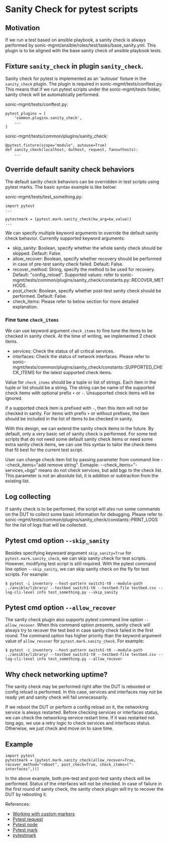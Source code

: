 
# Sanity Check for pytest scripts

## Motivation

If we run a test based on ansible playbook, a sanity check is always performed by sonic-mgmt/ansible/roles/test/tasks/base_sanity.yml. This plugin is to be aligned with the base sanity check of ansible playbook tests.

## Fixture `sanity_check` in plugin `sanity_check`.

Sanity check for pytest is implemented as an 'autouse' fixture in the `sanity_check` plugin. The plugin is required in sonic-mgmt/tests/conftest.py. This means that if we run pytest scripts under the sonic-mgmt/tests folder, sanity check will be automatically performed.

sonic-mgmt/tests/conftest.py:
```
pytest_plugins = [
    'common.plugins.sanity_check',
    ...
]
```

sonic-mgmt/tests/common/plugins/sanity_check:
```
@pytest.fixture(scope="module", autouse=True)
def sanity_check(localhost, duthost, request, fanouthosts):
    ...
```

## Override default sanity check behaviors

The default sanity check behaviors can be overridden in test scripts using pytest marks. The basic syntax example is like below:

sonic-mgmt/tests/test_something.py:
```
import pytest
...

pytestmark = [pytest.mark.sanity_check(kw_arg=kw_value)]
...
```

We can specify multiple keyword arguments to override the default sanity check behavior. Currently supported keyword arguments:

* skip_sanity: Boolean, specify whether the whole sanity check should be skipped. Default: False.
* allow_recover: Boolean, specify whether recovery should be performed in case of pre-test sanity check failed. Default: False.
* recover_method: String, specify the method to be used for recovery. Default: "config_reload". Supported values: refer to sonic-mgmt/tests/common/plugins/sanity_check/constants.py::RECOVER_METHODS.
* post_check: Boolean, specify whether post-test sanity check should be performed. Default: False.
* check_items: Please refer to below section for more detailed explanation.

### Fine tune `check_items`

We can use keyword argument `check_items` to fine tune the items to be checked in sanity check. At the time of writing, we implemented 2 check items.
* services: Check the status of all critical services.
* interfaces: Check the status of network interfaces.
Please refer to sonic-mgmt/tests/common/plugins/sanity_check/constants::SUPPORTED_CHECK_ITEMS for the latest supported check items.

Value for `check_items` should be a tuple or list of strings. Each item in the tuple or list should be a string. The string can be name of the supported check items with optional prefix `+` or `-`. Unsupported check items will be ignored.

If a supported check item is prefixed with `-`, then this item will not be checked in sanity. For items with prefix `+` or without prefixes, the item should be included in the list of items to be checked in sanity.

With this design, we can extend the sanity check items in the future. By default, only a very basic set of sanity check is performed. For some test scripts that do not need some default sanity check items or need some extra sanity check items, we can use this syntax to tailor the check items that fit best for the current test script.

User can change check item list by passing parameter from command line --check_items="add remove string". Exmaple: --check_items="-services,+bgp" means do not check services, but add bgp to the check list. This parameter is not an absolute list, it is addition or subtraction from the existing list.

## Log collecting
If sanity check is to be performed, the script will also run some commands on the DUT to collect some basic information for debugging. Please refer to sonic-mgmt/tests/common/plugins/sanity_check/constants::PRINT_LOGS for the list of logs that will be collected.

## Pytest cmd option `--skip_sanity`

Besides specifying keywoard argument `skip_sanity=True` for `pytest.mark.sanity_check`, we can skip sanity check for test scripts. However, modifying test script is still required. With the pytest command line option `--skip_sanity`, we can skip sanity check on the fly for test scripts. For example:
```
$ pytest -i inventory --host-pattern switch1-t0 --module-path ../ansible/library/ --testbed switch1-t0 --testbed-file testbed.csv --log-cli-level info test_something.py --skip_sanity
```

## Pytest cmd option `--allow_recover`

The sanity check plugin also supports pytest command line option `--allow_recover`. When this command option presents, sanity check will always try to recover the test bed in case sanity check failed in the first round. The command option has higher priority than the keyword argument value of `allow_recover` for `pytest.mark.sanity_check`. For example:
```
$ pytest -i inventory --host-pattern switch1-t0 --module-path ../ansible/library/ --testbed switch1-t0 --testbed-file testbed.csv --log-cli-level info test_something.py --allow_recover
```

## Why check networking uptime?

The sanity check may be performed right after the DUT is rebooted or config reload is performed. In this case, services and interfaces may not be ready yet and sanity check will fail unnecessarily.

If we reboot the DUT or perform a config reload on it, the networking service is always restarted. Before checking services or interfaces status, we can check the networking service restart time. If it was restarted not long ago, we use a retry logic to check services and interfaces status. Otherwise, we just check and move on to save time.

## Example

```
import pytest
pytestmark = [pytest.mark.sanity_check(allow_recover=True, recover_method="reboot", post_check=True, check_items=("-interfaces",))]
```

In the above example, both pre-test and post-test sanity check will be performed. Status of the interfaces will not be checked. In case of failure in the first round of sanity check, the sanity check plugin will try to recover the DUT by rebooting it.

References:
* [Working with custom markers](https://docs.pytest.org/en/latest/example/markers.html)
* [Pytest request](https://docs.pytest.org/en/latest/reference.html#request)
* [Pytest node](https://docs.pytest.org/en/latest/reference.html#node)
* [Pytest mark](https://docs.pytest.org/en/latest/reference.html#mark)
* [pytestmark](https://docs.pytest.org/en/latest/reference.html#pytestmark)
